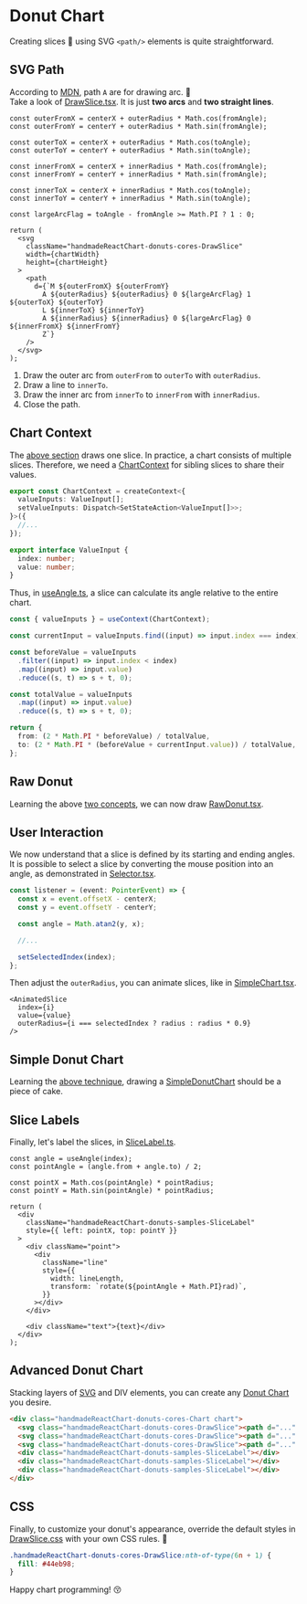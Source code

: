 # Donut Chart

Creating slices 🍰 using SVG `<path/>` elements is quite straightforward.

## SVG Path

According to [MDN](https://developer.mozilla.org/en-US/docs/Web/SVG/Tutorial/Paths), path `A` are for drawing arc. 🌈  
Take a look of [DrawSlice.tsx](cores/DrawSlice.tsx). It is just **two arcs** and **two straight lines**.

```tsx
const outerFromX = centerX + outerRadius * Math.cos(fromAngle);
const outerFromY = centerY + outerRadius * Math.sin(fromAngle);

const outerToX = centerX + outerRadius * Math.cos(toAngle);
const outerToY = centerY + outerRadius * Math.sin(toAngle);

const innerFromX = centerX + innerRadius * Math.cos(fromAngle);
const innerFromY = centerY + innerRadius * Math.sin(fromAngle);

const innerToX = centerX + innerRadius * Math.cos(toAngle);
const innerToY = centerY + innerRadius * Math.sin(toAngle);

const largeArcFlag = toAngle - fromAngle >= Math.PI ? 1 : 0;

return (
  <svg
    className="handmadeReactChart-donuts-cores-DrawSlice"
    width={chartWidth}
    height={chartHeight}
  >
    <path
      d={`M ${outerFromX} ${outerFromY}
        A ${outerRadius} ${outerRadius} 0 ${largeArcFlag} 1 ${outerToX} ${outerToY}
        L ${innerToX} ${innerToY}
        A ${innerRadius} ${innerRadius} 0 ${largeArcFlag} 0 ${innerFromX} ${innerFromY}
        Z`}
    />
  </svg>
);
```

1. Draw the outer arc from `outerFrom` to `outerTo` with `outerRadius`.
2. Draw a line to `innerTo`.
3. Draw the inner arc from `innerTo` to `innerFrom` with `innerRadius`.
4. Close the path.

## Chart Context

The [above section](#svg-path) draws one slice. In practice, a chart consists of multiple slices. Therefore, we need a [ChartContext](cores/ChartContext.ts) for sibling slices to share their values.

```ts
export const ChartContext = createContext<{
  valueInputs: ValueInput[];
  setValueInputs: Dispatch<SetStateAction<ValueInput[]>>;
}>({
  //...
});
```

```ts
export interface ValueInput {
  index: number;
  value: number;
}
```

Thus, in [useAngle.ts](cores/useAngle.ts), a slice can calculate its angle relative to the entire chart.

```ts
const { valueInputs } = useContext(ChartContext);

const currentInput = valueInputs.find((input) => input.index === index);

const beforeValue = valueInputs
  .filter((input) => input.index < index)
  .map((input) => input.value)
  .reduce((s, t) => s + t, 0);

const totalValue = valueInputs
  .map((input) => input.value)
  .reduce((s, t) => s + t, 0);

return {
  from: (2 * Math.PI * beforeValue) / totalValue,
  to: (2 * Math.PI * (beforeValue + currentInput.value)) / totalValue,
};
```

## Raw Donut

Learning the above [two concepts](#svg-path), we can now draw [RawDonut.tsx](samples/RawDonut.tsx).

## User Interaction

We now understand that a slice is defined by its starting and ending angles. It is possible to select a slice by converting the mouse position into an angle, as demonstrated in [Selector.tsx](samples/Selector.tsx).

```ts
const listener = (event: PointerEvent) => {
  const x = event.offsetX - centerX;
  const y = event.offsetY - centerY;

  const angle = Math.atan2(y, x);

  //...

  setSelectedIndex(index);
};
```

Then adjust the `outerRadius`, you can animate slices, like in [SimpleChart.tsx](samples/SimpleChart.tsx).

```tsx
<AnimatedSlice
  index={i}
  value={value}
  outerRadius={i === selectedIndex ? radius : radius * 0.9}
/>
```

## Simple Donut Chart

Learning the [above technique](#svg-path), drawing a [SimpleDonutChart](samples/SimpleChart.tsx) should be a piece of cake.

## Slice Labels

Finally, let's label the slices, in [SliceLabel.ts](samples/SliceLabel.tsx).

```tsx
const angle = useAngle(index);
const pointAngle = (angle.from + angle.to) / 2;

const pointX = Math.cos(pointAngle) * pointRadius;
const pointY = Math.sin(pointAngle) * pointRadius;

return (
  <div
    className="handmadeReactChart-donuts-samples-SliceLabel"
    style={{ left: pointX, top: pointY }}
  >
    <div className="point">
      <div
        className="line"
        style={{
          width: lineLength,
          transform: `rotate(${pointAngle + Math.PI}rad)`,
        }}
      ></div>
    </div>

    <div className="text">{text}</div>
  </div>
);
```

## Advanced Donut Chart

Stacking layers of [SVG](#svg-path) and DIV elements, you can create any [Donut Chart](samples/AdvancedChart.tsx) you desire.

```html
<div class="handmadeReactChart-donuts-cores-Chart chart">
  <svg class="handmadeReactChart-donuts-cores-DrawSlice"><path d="..." /></svg>
  <svg class="handmadeReactChart-donuts-cores-DrawSlice"><path d="..." /></svg>
  <svg class="handmadeReactChart-donuts-cores-DrawSlice"><path d="..." /></svg>
  <div class="handmadeReactChart-donuts-samples-SliceLabel"></div>
  <div class="handmadeReactChart-donuts-samples-SliceLabel"></div>
  <div class="handmadeReactChart-donuts-samples-SliceLabel"></div>
</div>
```

## CSS

Finally, to customize your donut's appearance, override the default styles in [DrawSlice.css](cores/DrawSlice.css) with your own CSS rules. 🎨

```css
.handmadeReactChart-donuts-cores-DrawSlice:nth-of-type(6n + 1) {
  fill: #44eb98;
}
```

Happy chart programming! 😚
